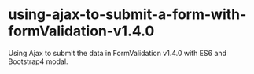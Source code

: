 # using-ajax-to-submit-a-form-with-formValidation-v1.4.0
Using Ajax to submit the data in FormValidation v1.4.0 with ES6 and Bootstrap4 modal.
